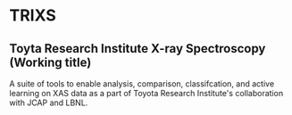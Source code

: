 # TRIXS
## Toyta Research Institute X-ray Spectroscopy (Working title)

A suite of tools to enable analysis, comparison, classifcation, and active learning on XAS data as a part of Toyota Research Institute's collaboration with JCAP and LBNL.
